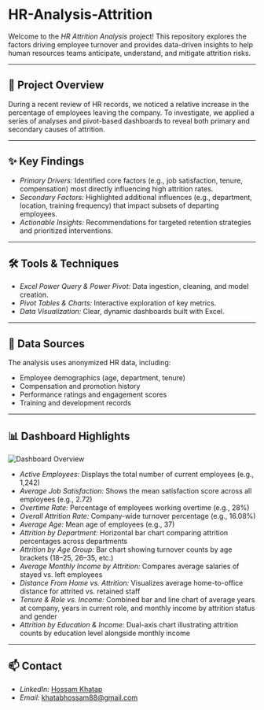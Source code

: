 # HR-Analysis-Attrition

Welcome to the *HR Attrition Analysis* project! This repository explores the factors driving employee turnover and provides data-driven insights to help human resources teams anticipate, understand, and mitigate attrition risks.

---

## 🚀 Project Overview
During a recent review of HR records, we noticed a relative increase in the percentage of employees leaving the company. To investigate, we applied a series of analyses and pivot-based dashboards to reveal both primary and secondary causes of attrition.

---

## ✨ Key Findings
- *Primary Drivers:* Identified core factors (e.g., job satisfaction, tenure, compensation) most directly influencing high attrition rates.  
- *Secondary Factors:* Highlighted additional influences (e.g., department, location, training frequency) that impact subsets of departing employees.  
- *Actionable Insights:* Recommendations for targeted retention strategies and prioritized interventions.  

---

## 🛠 Tools & Techniques
- *Excel Power Query & Power Pivot:* Data ingestion, cleaning, and model creation.  
- *Pivot Tables & Charts:* Interactive exploration of key metrics.  
- *Data Visualization:* Clear, dynamic dashboards built with Excel.  

---

## 📝 Data Sources
The analysis uses anonymized HR data, including:  
- Employee demographics (age, department, tenure)  
- Compensation and promotion history  
- Performance ratings and engagement scores  
- Training and development records  

---

## 📊 Dashboard Highlights

![Dashboard Overview](![439901479-2634ecd7-d489-4e13-a86f-bd5b8d19e3ca](https://github.com/user-attachments/assets/25ba33f4-f202-4d22-98d1-7ad67381c236)
)  

- *Active Employees:* Displays the total number of current employees (e.g., 1,242)  
- *Average Job Satisfaction:* Shows the mean satisfaction score across all employees (e.g., 2.72)  
- *Overtime Rate:* Percentage of employees working overtime (e.g., 28%)  
- *Overall Attrition Rate:* Company-wide turnover percentage (e.g., 16.08%)  
- *Average Age:* Mean age of employees (e.g., 37)  
- *Attrition by Department:* Horizontal bar chart comparing attrition percentages across departments  
- *Attrition by Age Group:* Bar chart showing turnover counts by age brackets (18–25, 26–35, etc.)  
- *Average Monthly Income by Attrition:* Compares average salaries of stayed vs. left employees  
- *Distance From Home vs. Attrition:* Visualizes average home-to-office distance for attrited vs. retained staff  
- *Tenure & Role vs. Income:* Combined bar and line chart of average years at company, years in current role, and monthly income by attrition status and gender  
- *Attrition by Education & Income:* Dual-axis chart illustrating attrition counts by education level alongside monthly income  

---

## 📫 Contact
- *LinkedIn:* [Hossam Khatap](http://linkedin.com/in/hossam-khatap-ab3104242)  
- *Email:* khatabhossam88@gmail.com
